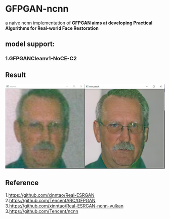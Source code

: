 # GFPGAN-ncnn  
a naive ncnn implementation of **GFPGAN aims at developing Practical Algorithms for Real-world Face Restoration**  
## model support:  
### 1.GFPGANCleanv1-NoCE-C2  

## Result 
![](result.jpg)  

## Reference  
1.https://github.com/xinntao/Real-ESRGAN  
2.https://github.com/TencentARC/GFPGAN  
3.https://github.com/xinntao/Real-ESRGAN-ncnn-vulkan  
3.https://github.com/Tencent/ncnn  
